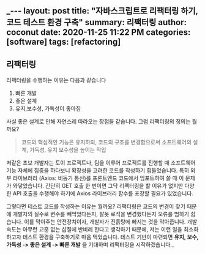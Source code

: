 _---
layout: post
title:  "자바스크립트로 리팩터링 하기, 코드 테스트 환경 구축"
summary: 리팩터링
author: coconut
date: 2020-11-25 11:22 PM
categories: [software]
tags: [refactoring]
---

## 리팩터링

리팩터링을 수행하는 이유는 다음과 같습니다

1. 빠른 개발
2. 좋은 설계
3. 유지,보수성, 가독성이 좋아짐

사실 좋은 설계로 인해 자연스레 따라오는 장점들 같습니다. 그럼 리팩터링의 정의는 뭘까요?

> 코드의 핵심적인 기능은 유지하되, 코드의 구조를 변경함으로써 소프트웨어의 설계, 가독성, 유지 보수성을 높이는 작업

저같은 초보 개발자는 토이 프로젝트나, 팀을 이루어 프로젝트를 진행할 때 소프트웨어 기능 자체에 집중을 하다보니 확장성을 고려한 코드를 작성하기 힘들었습니다. 특히 외부 라이브러리 (Axios: 비동기 통신)를 프론트엔드 코드에서 임포트하여 쓸 때 이 문제가 와닿았습니다. 간단히 GET 호출 한 번이면 그닥 리팩터링을 할 이유가 없지만 다양한 API 호출을 수행해야 하기에 Axios 라이브러리 함수를 포장할 필요가 있었습니다. 

그렇다면 테스트 코드를 작성하는 이유는 뭘까요? 리팩터링은 코드의 변경이 잦기 때문에 개발자의 실수로 변수를 빼먹었다든지, 잘못 로직을 변경했다든지 오류를 범하기 쉽습니다. 이를 막아주는 안전장치이자, 개발자가 진흙탕에 빠지는 것을 막아줍니다. 개발 속도는 아무런 교훈 없는 삽질에 반비례 한다고 생각하기 때문에, 저는 이런 일을 최소화 하고자 테스트 환경을 구축하기로 마음 먹었습니다. 테스트 기반이 마련되면 **유지, 보수, 가독성 -> 좋은 설계 -> 빠른 개발** 을 기대하며 리팩터링을 시작하겠습니다._



